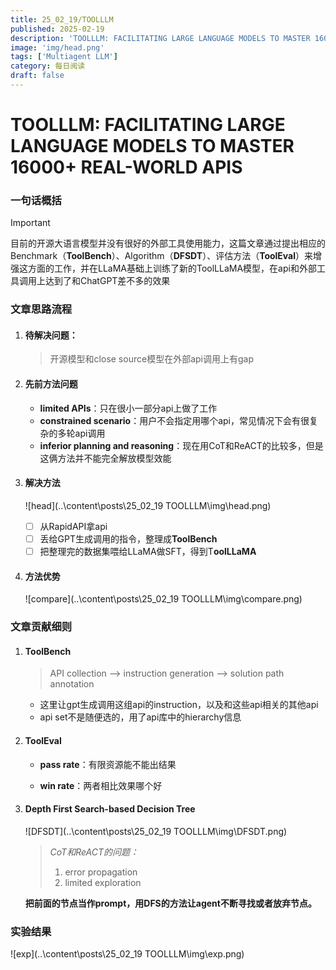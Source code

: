 ```yaml
---
title: 25_02_19/TOOLLLM
published: 2025-02-19
description: 'TOOLLLM: FACILITATING LARGE LANGUAGE MODELS TO MASTER 16000+ REAL-WORLD APIS'
image: 'img/head.png'
tags: ['Multiagent LLM']
category: 每日阅读
draft: false 
---
```


# TOOLLLM: FACILITATING LARGE LANGUAGE MODELS TO MASTER 16000+ REAL-WORLD APIS



### 一句话概括

> [!IMPORTANT]
>
> 目前的开源大语言模型并没有很好的外部工具使用能力，这篇文章通过提出相应的Benchmark（**ToolBench**）、Algorithm（**DFSDT**）、评估方法（**ToolEval**）来增强这方面的工作，并在LLaMA基础上训练了新的ToolLLaMA模型，在api和外部工具调用上达到了和ChatGPT差不多的效果



### 文章思路流程

1. #### 待解决问题：

   > 开源模型和close source模型在外部api调用上有gap

2. #### 先前方法问题

   - **limited APIs**：只在很小一部分api上做了工作
   - **constrained scenario**：用户不会指定用哪个api，常见情况下会有很复杂的多轮api调用
   - **inferior planning and reasoning**：现在用CoT和ReACT的比较多，但是这俩方法并不能完全解放模型效能

3. #### 解决方法

   ![head](..\content\posts\25_02_19 TOOLLLM\img\head.png)

   - [ ] 从RapidAPI拿api
   - [ ] 丢给GPT生成调用的指令，整理成**ToolBench**
   - [ ] 把整理完的数据集喂给LLaMA做SFT，得到T**oolLLaMA**

4. #### 方法优势

   ![compare](..\content\posts\25_02_19 TOOLLLM\img\compare.png)



### 文章贡献细则

1. #### ToolBench

   > API collection --> instruction generation --> solution path annotation 

   - 这里让gpt生成调用这组api的instruction，以及和这些api相关的其他api
   - api set不是随便选的，用了api库中的hierarchy信息

2. #### ToolEval

   - **pass rate**：有限资源能不能出结果

   - **win rate**：两者相比效果哪个好

3. #### Depth First Search-based Decision Tree

   ![DFSDT](..\content\posts\25_02_19 TOOLLLM\img\DFSDT.png)

   > *CoT和ReACT的问题：*
   >
   > 1. error propagation
   > 2. limited exploration

   **把前面的节点当作prompt，用DFS的方法让agent不断寻找或者放弃节点。**



### 实验结果

![exp](..\content\posts\25_02_19 TOOLLLM\img\exp.png)
